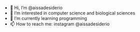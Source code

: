 - 👋 Hi, I’m @aissadesiderio
- 👀 I’m interested in computer science and biological sciences
- 🌱 I’m currently learning programming
- 📫 How to reach me: instagram @aissadesiderio
